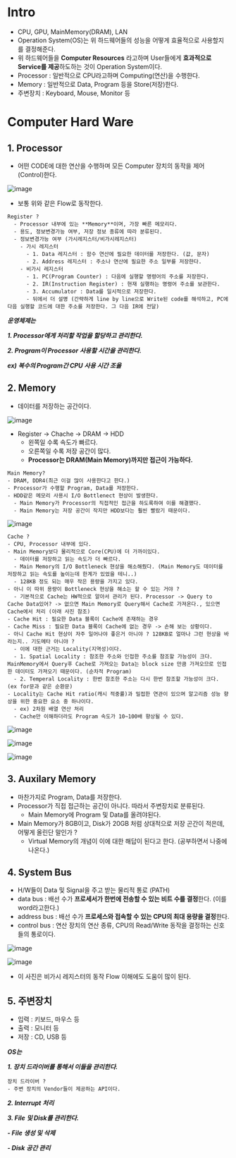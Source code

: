 # Intro
- CPU, GPU, MainMemory(DRAM), LAN
- Operation System(OS)는 위 하드웨어들의 성능을 어떻게 효율적으로 사용할지를 결정해준다.
- 위 하드웨어들을 **Computer Resources** 라고하며 User들에게 **효과적으로 Service를 제공**하도하는 것이 Operation System이다.
- Processor : 일반적으로 CPU라고하며 Computing(연산)을 수행한다.
- Memory : 일반적으로 Data, Program 등을 Store(저장)한다.
- 주변장치 : Keyboard, Mouse, Monitor 등
# Computer Hard Ware
## 1. Processor
- 어떤 CODE에 대한 연산을 수행하며 모든 Computer 장치의 동작을 제어(Control)한다.

![image](https://user-images.githubusercontent.com/69780812/129758693-ee43ed1c-b2c9-4eab-8f2c-5c8e51430cf8.png)
- 보통 위와 같은 Flow로 동작한다.

```
Register ?
  - Processor 내부에 있는 **Memory**이며, 가장 빠른 메모리다.
  - 용도, 정보변경가능 여부, 저장 정보 종류에 따라 분류된다.
  - 정보변경가능 여부 (가시레지스터/비가시레지스터)
    - 가시 레지스터
      - 1. Data 레지스터 : 함수 연산에 필요한 데이터를 저장한다. (값, 문자)
      - 2. Address 레지스터 : 주소나 연산에 필요한 주소 일부를 저장한다.
    - 비가시 레지스터
      - 1. PC(Program Counter) : 다음에 실행할 명령어의 주소를 저장한다.
      - 2. IR(Instruction Register) : 현재 실행하는 명령어 주소를 보관한다.
      - 3. Accumulator : Data를 일시적으로 저장한다.
      - 뒤에서 더 설명 (간략하게 line by line으로 Write된 code를 해석하고, PC에 다음 실행할 코드에 대한 주소를 저장한다. 그 다음 IR에 전달)
```

***운영체제는*** 

***1. Processor에게 처리할 작업을 할당하고 관리한다.***

***2. Program이 Processor 사용할 시간을 관리한다.***

***ex) 복수의 Program간 CPU 사용 시간 조율***

## 2. Memory
- 데이터를 저장하는 공간이다.

![image](https://user-images.githubusercontent.com/69780812/129761549-7bd39792-fe41-48fb-8556-176879a213c0.png)
- Register -> Chache -> DRAM -> HDD
  - 왼쪽일 수록 속도가 빠르다.
  - 오른쪽일 수록 저장 공간이 많다.
  - **Processor는 DRAM(Main Memory)까지만 접근이 가능하다.**

```
Main Memory?
- DRAM, DDR4(최근 이걸 많이 사용한다고 한다.)
- Processor가 수행할 Program, Data를 저장한다.
- HDD같은 메모리 사용시 I/O Bottlenect 현상이 발생한다.
  - Main Memory가 Processor의 직접적인 접근을 하도록하여 이를 해결했다.
  - Main Memory는 저장 공간이 작지만 HDD보다는 훨씬 빨랐기 때문이다.
```
![image](https://user-images.githubusercontent.com/69780812/129762828-9df1cd5c-72c5-4a76-907d-7956c1a9bf85.png)

```
Cache ?
- CPU, Processor 내부에 있다.
- Main Memory보다 물리적으로 Core(CPU)에 더 가까이있다.
  - 데이터를 저장하고 읽는 속도가 더 빠르다.
  - Main Memory의 I/O Bottleneck 현상을 해소해줬다. (Main Memory도 데이터를 저장하고 읽는 속도를 높이는데 한계가 있었을 테니..)
  - 128KB 정도 되는 매우 작은 용량을 가지고 있다.
- 아니 이 따위 용량이 Bottleneck 현상을 해소는 할 수 있는 거야 ?
  - 기본적으로 Cache는 HW적으로 알아서 관리가 된다. Processor -> Query to Cache Data있어? -> 없으면 Main Memory로 Query해서 Cache로 가져온다., 있으면 Cache에서 처리 (아래 사진 참조)
- Cache Hit : 필요한 Data 블록이 Cache에 존재하는 경우
- Cache Miss : 필요한 Data 블록이 Cache에 없는 경우 -> 손해 보는 상황이다.
- 아니 Cache Hit 현상이 자주 일어나야 좋은거 아니야 ? 128KB로 얼마나 그런 현상을 바라는지.. 기도메타 아니야 ?
  - 이에 대한 근거는 Locality(지역성)이다.
  - 1. Spatial Locality : 참조한 주소와 인접한 주소를 참조할 가능성이 크다. MainMemory에서 Query후 Cache로 가져오는 Data는 block size 만큼 가져오므로 인접한 데이터도 가져오기 때문이다. (순차적 Program)
  - 2. Temperal Locality : 한번 참조한 주소는 다시 한번 참조할 가능성이 크다. (ex for문과 같은 순환문)
- Locality는 Cache Hit ratio(캐시 적중률)과 밀접한 연관이 있으며 알고리즘 성능 향상을 위한 중요한 요소 중 하나이다.
  - ex) 2차원 배열 연산 처리
  - Cache만 이해하더라도 Program 속도가 10~100배 향상될 수 있다.
```
![image](https://user-images.githubusercontent.com/69780812/129764544-6f86cce9-9775-46f7-99c4-0b848b5ddd95.png)

![image](https://user-images.githubusercontent.com/69780812/129764640-2c9c94c5-c525-4a46-8856-3fe9bafd8f1b.png)

![image](https://user-images.githubusercontent.com/69780812/129764721-cea69b77-e2d9-4850-bbaa-f4fb638199a4.png)

## 3. Auxilary Memory
- 마찬가지로 Program, Data를 저장한다.
- Processor가 직접 접근하는 공간이 아니다. 따라서 주변장치로 분류된다.
  - Main Memory에 Program 및 Data를 올려야된다.
- Main Memory가 8GB이고, Disk가 20GB 처럼 상대적으로 저장 곤간이 적은데, 어떻게 올린단 말인가 ?
  - Virtual Memory의 개념이 이에 대한 해답이 된다고 한다. (공부하면서 나중에 나온다.)

## 4. System Bus
- H/W들이 Data 및 Signal을 주고 받는 물리적 통로 (PATH)
- data bus : 배선 수가 **프로세서가 한번에 전송할 수 있는 비트 수를 결정**한다. (이를 word라고한다.)
- address bus : 배선 수가 **프로세스와 접속할 수 있는 CPU의 최대 용량을 결정**한다.
- control bus : 연산 장치의 연산 종류, CPU의 Read/Write 동작을 결정하는 신호들의 통로이다.

![image](https://user-images.githubusercontent.com/69780812/129765436-7b6d27ed-2466-40fe-822d-747c2162a812.png)

![image](https://user-images.githubusercontent.com/69780812/129765511-ad66a20c-dca0-4d9a-b64e-9e2d0ae8c8dd.png)
- 이 사진은 비가시 레지스터의 동작 Flow 이해에도 도움이 많이 된다.

## 5. 주변장치
- 입력 : 키보드, 마우스 등
- 출력 : 모니터 등
- 저장 : CD, USB 등

***OS는*** 

***1. 장치 드라이버를 통해서 이들을 관리한다.***

```
장치 드라이버 ?
- 주변 장치의 Vendor들이 제공하는 API이다.
```

***2. Interrupt 처리***

***3. File 및 Disk를 관리한다.***

***- File 생성 및 삭제***

***- Disk 공간 관리***


